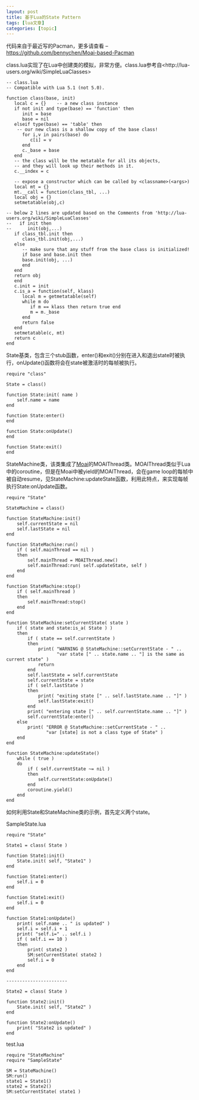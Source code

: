 ```yaml
---
layout: post
title: 基于Lua的State Pattern 
tags: [lua文章]
categories: [topic]
---
```

代码来自于最近写的Pacman，更多请查看 – <https://github.com/bennychen/Moai-based-Pacman>

class.lua实现了在Lua中创建类的模拟，非常方便。class.lua参考自<http://lua-
users.org/wiki/SimpleLuaClasses>

    
    
    -- class.lua
    -- Compatible with Lua 5.1 (not 5.0).
    
    function class(base, init)
       local c = {}    -- a new class instance
       if not init and type(base) == 'function' then
          init = base
          base = nil
       elseif type(base) == 'table' then
        -- our new class is a shallow copy of the base class!
          for i,v in pairs(base) do
             c[i] = v
          end
          c._base = base
       end
       -- the class will be the metatable for all its objects,
       -- and they will look up their methods in it.
       c.__index = c
    
       -- expose a constructor which can be called by <classname>(<args>)
       local mt = {}
       mt.__call = function(class_tbl, ...)
       local obj = {}
       setmetatable(obj,c)
    
    -- below 2 lines are updated based on the Comments from 'http://lua-users.org/wiki/SimpleLuaClasses'
    --   if init then
    --      init(obj,...)
       if class_tbl.init then
          class_tbl.init(obj,...)
       else 
          -- make sure that any stuff from the base class is initialized!
          if base and base.init then
          base.init(obj, ...)
          end
       end
       return obj
       end
       c.init = init
       c.is_a = function(self, klass)
          local m = getmetatable(self)
          while m do 
             if m == klass then return true end
             m = m._base
          end
          return false
       end
       setmetatable(c, mt)
       return c
    end
    

State基类，包含三个stub函数，enter()和exit()分别在进入和退出state时被执行，onUpdate()函数将会在state被激活时的每帧被执行。

    
    
    require "class"
    
    State = class()
    
    function State:init( name )
    	self.name = name
    end
    
    function State:enter()
    end
    
    function State:onUpdate()
    end
    
    function State:exit()
    end
    

StateMachine类，该类集成了[Moai](http://getmoai.com)的MOAIThread类。MOAIThread类似于Lua中的coroutine，但是在Moai中被yield的MOAIThread，会在game
loop的每帧中被自动resume，见StateMachine:updateState函数，利用此特点，来实现每帧执行State:onUpdate函数。

    
    
    require "State"
    
    StateMachine = class()
    
    function StateMachine:init()
    	self.currentState = nil
    	self.lastState = nil
    end
    
    function StateMachine:run()
    	if ( self.mainThread == nil )
    	then
    		self.mainThread = MOAIThread.new()
    		self.mainThread:run( self.updateState, self )
    	end
    end
    
    function StateMachine:stop()
    	if ( self.mainThread )
    	then
    		self.mainThread:stop()
    	end
    end
    
    function StateMachine:setCurrentState( state )
    	if ( state and state:is_a( State ) )
    	then
    		if ( state == self.currentState )
    		then
    			print( "WARNING @ StateMachine::setCurrentState - " ..
    				   "var state [" .. state.name .. "] is the same as current state" )
    			return
    		end
    		self.lastState = self.currentState
    		self.currentState = state
    		if ( self.lastState )
    		then
    			print( "exiting state [" .. self.lastState.name .. "]" )
    			self.lastState:exit()
    		end
    		print( "entering state [" .. self.currentState.name .. "]" )
    		self.currentState:enter()
    	else
    		print( "ERROR @ StateMachine::setCurrentState - " ..
    			   "var [state] is not a class type of State" )
    	end
    end
    
    function StateMachine:updateState()
    	while ( true )
    	do
    		if ( self.currentState ~= nil )
    		then
    			self.currentState:onUpdate()
    		end
    		coroutine.yield()
    	end
    end
    

如何利用State和StateMachine类的示例，首先定义两个state。

SampleState.lua

    
    
    require "State"
    
    State1 = class( State ) 
    
    function State1:init()
    	State.init( self, "State1" )
    end
    
    function State1:enter()
    	self.i = 0
    end
    
    function State1:exit()
    	self.i = 0
    end
    
    function State1:onUpdate()
    	print( self.name .. " is updated" )
    	self.i = self.i + 1
    	print( "self.i=" .. self.i )
    	if ( self.i == 10 )
    	then
    		print( state2 )
    		SM:setCurrentState( state2 )
    		self.i = 0
    	end
    end
    
    -----------------------
    
    State2 = class( State ) 
    
    function State2:init()
    	State.init( self, "State2" )
    end
    
    function State2:onUpdate()
    	print( "State2 is updated" )
    end
    

test.lua

    
    
    require "StateMachine"
    require "SampleState"
    
    SM = StateMachine()
    SM:run()
    state1 = State1()
    state2 = State2()
    SM:setCurrentState( state1 )